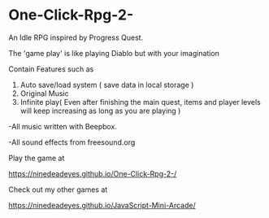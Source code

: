 # One-Click-Rpg-2-

An Idle RPG inspired by Progress Quest. 

 The 'game play' is like playing Diablo but with your imagination  

Contain Features such as 

1) Auto save/load system ( save data in local storage ) 
2) Original Music 
3) Infinite play( Even after finishing the main quest, items and player levels will keep increasing as long as you are playing ) 

-All music written with Beepbox.

-All sound effects from freesound.org

Play the game at 

https://ninedeadeyes.github.io/One-Click-Rpg-2-/

Check out my other games at 

https://ninedeadeyes.github.io/JavaScript-Mini-Arcade/

